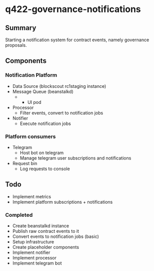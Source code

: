 # q422-governance-notifications


## Summary

Starting a notification system for contract events, namely governance proposals.


## Components

### Notification Platform

* Data Source (blockscout rc1staging instance)
* Message Queue (beanstalkd)
    * + UI pod
* Processor
    * Filter events, convert to notification jobs 
* Notifier
    * Execute notification jobs

### Platform consumers

* Telegram
    * Host bot on telegram 
    * Manage telegram user subscriptions and notifications
* Request bin
    * Log requests to console

## Todo

* Implement metrics
* Implement platform subscriptions + notifications

### Completed

* Create beanstalkd instance
* Publish raw contract events to it
* Convert events to notification jobs (basic)
* Setup infrastructure
* Create placeholder components
* Implement notifier
* Implement processor
* Implement telegram bot


